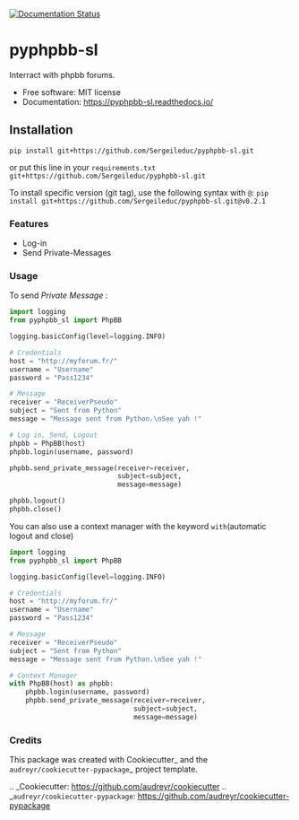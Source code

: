 [![Documentation Status](https://readthedocs.org/projects/pyphpbb-sl/badge/?version=latest)](https://pyphpbb-sl.readthedocs.io/en/latest/?badge=latest)

# pyphpbb-sl

Interract with phpbb forums.


* Free software: MIT license
* Documentation: https://pyphpbb-sl.readthedocs.io/

## Installation
```shell
pip install git+https://github.com/Sergeileduc/pyphpbb-sl.git
```

or put this line in your `requirements.txt`
`git+https://github.com/Sergeileduc/pyphpbb-sl.git`

To install specific version (git tag), use the following syntax with `@`:
`pip install git+https://github.com/Sergeileduc/pyphpbb-sl.git@v0.2.1`

### Features
* Log-in
* Send Private-Messages

### Usage
To send *Private Message* :

```python
import logging
from pyphpbb_sl import PhpBB

logging.basicConfig(level=logging.INFO)

# Credentials
host = "http://myforum.fr/"
username = "Username"
password = "Pass1234"

# Message
receiver = "ReceiverPseudo"
subject = "Sent from Python"
message = "Message sent from Python.\nSee yah !"

# Log in, Send, Logout
phpbb = PhpBB(host)
phpbb.login(username, password)

phpbb.send_private_message(receiver=receiver,
                           subject=subject,
                           message=message)

phpbb.logout()
phpbb.close()
```

You can also use a context manager with the keyword `with`(automatic logout and close)

```python
import logging
from pyphpbb_sl import PhpBB

logging.basicConfig(level=logging.INFO)

# Credentials
host = "http://myforum.fr/"
username = "Username"
password = "Pass1234"

# Message
receiver = "ReceiverPseudo"
subject = "Sent from Python"
message = "Message sent from Python.\nSee yah !"

# Context Manager
with PhpBB(host) as phpbb:
    phpbb.login(username, password)
    phpbb.send_private_message(receiver=receiver,
                               subject=subject,
                               message=message)
```

### Credits

This package was created with Cookiecutter_ and the `audreyr/cookiecutter-pypackage`_ project template.

.. _Cookiecutter: https://github.com/audreyr/cookiecutter
.. _`audreyr/cookiecutter-pypackage`: https://github.com/audreyr/cookiecutter-pypackage
